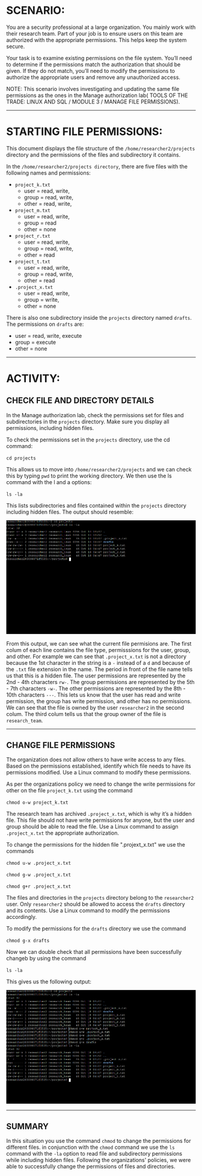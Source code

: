 # SCENARIO:

You are a security professional at a large organization. You mainly work with their research team. Part of your job is to ensure users on this team are authorized with the appropriate permissions. This helps keep the system secure. 

Your task is to examine existing permissions on the file system. You’ll need to determine if the permissions match the authorization that should be given. If they do not match, you’ll need to modify the permissions to authorize the appropriate users and remove any unauthorized access. 

NOTE: This scenario involves investigating and updating the same file permissions as the ones in the Manage authorization lab( TOOLS OF THE TRADE: LINUX AND SQL / MODULE 3 / MANAGE FILE PERMISSIONS).

---

# STARTING FILE PERMISSIONS: 

This document displays the file structure of the `/home/researcher2/projects` directory and the permissions of the files and subdirectory it contains.

In the `/home/researcher2/projects directory`, there are five files with the following names and permissions: 
- `project_k.txt`
  - user = read, write, 
  - group = read, write, 
  - other = read, write, 
- `project_m.txt`
  - user = read, write, 
  - group = read
  - other = none
- `project_r.txt`
  - user = read, write, 
  - group = read, write, 
  - other = read
- `project_t.txt`
  - user = read, write, 
  - group = read, write, 
  - other = read
- `.project_x.txt`
  - user = read, write, 
  - group = write, 
  - other = none

There is also one subdirectory inside the `projects` directory named `drafts`. The permissions on `drafts` are: 
- user = read, write, execute
- group = execute
- other = none

---

# ACTIVITY:

## CHECK FILE AND DIRECTORY DETAILS

In the Manage authorization lab, check the permissions set for files and subdirectories in the `projects` directory. Make sure you display all permissions, including hidden files.

To check the permissions set in the `projects` directory, use the cd command: 

`cd projects` 

This allows us to move into `/home/researcher2/projects` and we can check this by typing `pwd` to print the working directory. We then use the ls command with the l and a options: 

`ls -la` 

This lists subdirectories and files contained within the `projects` directory including hidden files. The output should resemble:

![file_permissions1](/SCREENSHOTS/file_permissions1.png)

From this output, we can see what the current file permisions are. The first colum of each line contains the file type, permisssions for the user, group, and other. For example we can see that `.project_x.txt` is not a directory because the 1st character in the string is a `-` instead of a `d` and because of the `.txt` file extension in the name. The period in front of the file name tells us that this is a hidden file. The user permissions are represented by the 2nd - 4th characters `rw-`. The group permissions are represented by the 5th - 7th characters `-w-`.  The other permissions are represented by the 8th - 10th characters `---`. This lets us know that the user has read and write permission, the group has write permission, and other has no permissions. We can see that the file is owned by the user `researcher2` in the second colum. The third colum tells us that the group owner of the file is `research_team`.

---

## CHANGE FILE PERMISSIONS

The organization does not allow others to have write access to any files. Based on the permissions established, identify which file needs to have its permissions modified. Use a Linux command to modify these permissions.

As per the organizations policy we need to change the write permissions for other on the file `project_k.txt` using the command

`chmod o-w project_k.txt`

The research team has archived `.project_x.txt`, which is why it’s a hidden file. This file should not have write permissions for anyone, but the user and group should be able to read the file. Use a Linux command to assign `.project_x.txt` the appropriate authorization.

To change the permissions for the hidden file ".projext_x.txt" we use the commands

`chmod u-w .project_x.txt`

`chmod g-w .project_x.txt`

`chmod g+r .project_x.txt`

The files and directories in the `projects` directory belong to the `researcher2` user. Only `researcher2` should be allowed to access the `drafts` directory and its contents. Use a Linux command to modify the permissions accordingly.

To modify the permissions for the `drafts` directory we use the command

`chmod g-x drafts`

Now we can double check that all permissions have been successfully changeb by using the command

`ls -la`

This gives us the following output: 

![file_permissions2](/SCREENSHOTS/file_permissions2.png)

---

## SUMMARY

In this situation you use the command `chmod` to change the permissions for different files. in conjunction with the `chmod` command we use the `ls` command with the `-la` option to read file and subdirectory permissions while including hidden files. Following the organizations' policies, we were able to successfully change the permissions of files and directories.
